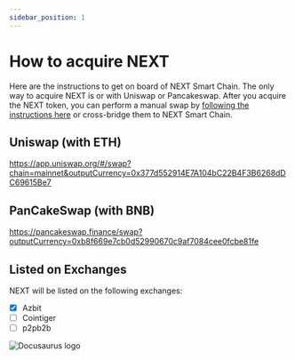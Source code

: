 ```yaml
---
sidebar_position: 1
---
```


# How to acquire NEXT

Here are the instructions to get on board of NEXT Smart Chain. The only way to acquire NEXT is or with Uniswap or Pancakeswap. After you acquire the NEXT token, you can perform a manual swap by [following the instructions here](https://developer.nextsmartchain.com/swap-next-tokens-to-next-smart-chain/) or cross-bridge them to NEXT Smart Chain. 

## Uniswap (with ETH)

https://app.uniswap.org/#/swap?chain=mainnet&outputCurrency=0x377d552914E7A104bC22B4F3B6268dDC69615Be7

## PanCakeSwap (with BNB)

https://pancakeswap.finance/swap?outputCurrency=0xb8f669e7cb0d52990670c9af7084cee0fcbe81fe

## Listed on Exchanges

NEXT will be listed on the following exchanges:

- [x] Azbit
- [ ] Cointiger
- [ ] p2pb2b

![Docusaurus logo](/img/100-procent.svg)